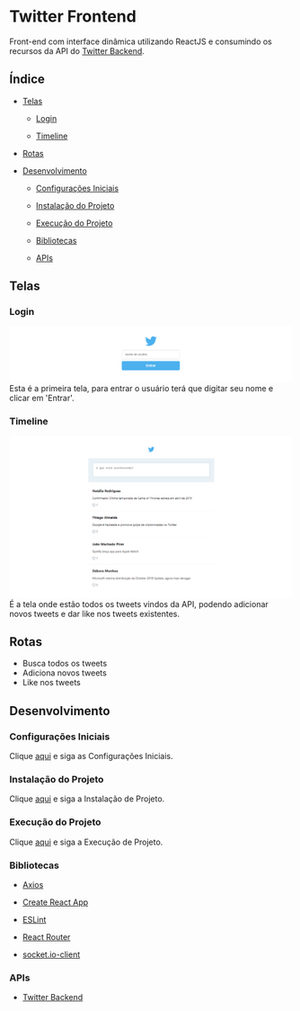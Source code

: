 ﻿# Twitter Frontend

Front-end com interface dinâmica utilizando ReactJS e consumindo os recursos da API do [Twitter Backend](https://github.com/osvaldokalvaitir/twitter-backend).

## Índice

- [Telas](#telas)

  - [Login](#login)
  
  - [Timeline](#timeline)
  
- [Rotas](#rotas)  

- [Desenvolvimento](#desenvolvimento)

  - [Configurações Iniciais](#configurações-iniciais)

  - [Instalação do Projeto](#instalação-do-projeto)
  
  - [Execução do Projeto](#execução-do-projeto)

  - [Bibliotecas](#bibliotecas)

  - [APIs](#apis)

## Telas

### Login

![Login](/assets/login.png)
Esta é a primeira tela, para entrar o usuário terá que digitar seu nome e clicar em 'Entrar'.

### Timeline

![Timeline](/assets/timeline.png)
É a tela onde estão todos os tweets vindos da API, podendo adicionar novos tweets e dar like nos tweets existentes.

## Rotas

- Busca todos os tweets
- Adiciona novos tweets
- Like nos tweets

## Desenvolvimento

### Configurações Iniciais

Clique [aqui](https://github.com/osvaldokalvaitir/projects-settings/blob/master/README.md) e siga as Configurações Iniciais.

### Instalação do Projeto

Clique [aqui](https://github.com/osvaldokalvaitir/projects-settings/blob/master/nodejs/nodejs.md) e siga a Instalação de Projeto.

### Execução do Projeto

Clique [aqui](https://github.com/osvaldokalvaitir/projects-settings/blob/master/nodejs/libs/create-react-app.md) e siga a Execução de Projeto.

### Bibliotecas

- [Axios](https://github.com/osvaldokalvaitir/projects-settings/blob/master/nodejs/libs/axios.md)

- [Create React App](https://github.com/osvaldokalvaitir/projects-settings/blob/master/nodejs/libs/create-react-app.md)

- [ESLint](https://github.com/osvaldokalvaitir/projects-settings/blob/master/nodejs/libs/eslint.md)

- [React Router](https://github.com/osvaldokalvaitir/projects-settings/blob/master/nodejs/libs/react-router.md)

- [socket.io-client](https://github.com/osvaldokalvaitir/projects-settings/blob/master/nodejs/libs/socketio-client.md)

### APIs

- [Twitter Backend](https://github.com/osvaldokalvaitir/twitter-backend)
